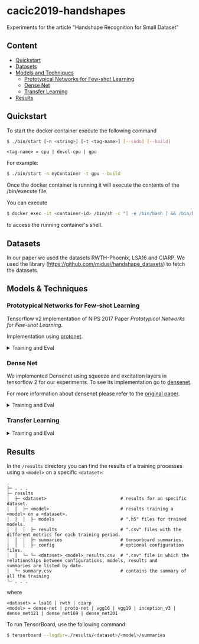 # cacic2019-handshapes
Experiments for the article "Handshape Recognition for Small Dataset" 

## Content

- [Quickstart](#quickstart)
- [Datasets](#datasets)
- [Models and Techniques](#models-&-techniques)
  - [Prototypical Networks for Few-shot Learning](#prototypical-networks-for-few-shot-learning)
  - [Dense Net](#dense-net)
  - [Transfer Learning](#transfer-learning)
- [Results](#results)

## Quickstart

To start the docker container execute the following command

```sh
$ ./bin/start [-n <string>] [-t <tag-name>] [--sudo] [--build]
```

```
<tag-name> = cpu | devel-cpu | gpu
```

For example:

```sh
$ ./bin/start -n myContainer -t gpu --build
```

Once the docker container is running it will execute the contents of the /bin/execute file.

You can execute

```sh
$ docker exec -it <container-id> /bin/sh -c "[ -e /bin/bash ] && /bin/bash || /bin/sh"
```
to access the running container's shell.

## Datasets

In our paper we used the datasets RWTH-Phoenix, LSA16 and CIARP. We used the library (https://github.com/midusi/handshape_datasets) to fetch the datasets.

## Models & Techniques

### Prototypical Networks for Few-shot Learning

Tensorflow v2 implementation of NIPS 2017 Paper _Prototypical Networks for Few-shot Learning_.

Implementation using [protonet](https://github.com/ulises-jeremias/prototypical-networks-tf).

<details><summary>Training and Eval</summary>

#### Training

Run the following command to run training on `<config>` with default parameters.

```sh
$ ./bin/run --model proto_net --mode train --config <config>
```

`<config> = lsa16 | rwth | ciarp`

#### Evaluating

To run evaluation on a specific dataset

```sh
$ ./bin/run --model proto_net --mode eval --config <config>
```

`<config> = lsa16 | rwth | ciarp`
</details>

### Dense Net

We implemented Densenet using squeeze and excitation layers in tensorflow 2 for our experiments. To see its implementation go to [densenet](https://github.com/okason97/DenseNet-Tensorflow2).

For more information about densenet please refer to the [original paper](https://arxiv.org/abs/1608.06993).

<details><summary>Training and Eval</summary>

#### Training

To train Densenet on all the datasets and search for the best configuration execute `/bin/densenet_train_all.py`. This will give you the results of each configuration in the folder `/results` and the summary of the training of each configuration on `/results/summary.csv`.
If you want to train densenet with your own configurations you can use `/src/dense_net/train.py`. You can customize your training modifying the parameters of train.py. Use it in your python code in the following way

```python
from src.dense_net.train import train_densenet
train_densenet(dataset_name="rwth", rotation_range=10, width_shift_range=0.10,
               height_shift_range=0.10, horizontal_flip=True, growth_rate=128,
               nb_layers=[6,12], reduction=0.0, lr=0.001, epochs=400,
               max_patience=25, batch_size=16, checkpoints=False, weight_classes=False,
               train_size=None, test_size=None)
```

To use your own datasets you can add them to `/src/dense_net/datasets/loader.py` and call `train.py` using the name you chose.

#### Evaluating

For evaluation you can use `/src/dense_net/eval.py`

```python
from src.dense_net.eval import eval_densenet
eval_densenet(dataset_name="rwth", growth_rate=128, nb_layers=[6,12],
              reduction=0.0, batch_size=16, weight_classes=False, model_path="")
```

</details>

### Transfer Learning

<details><summary>Training and Eval</summary>

#### Training

Run the following command to run training on `<config>` with default parameters.

```sh
$ ./bin/run --model <model> --mode train --config <config>
```

```
<model> = vgg16 | vgg19 | inception_v3 | dense_net121 | dense_net169 | dense_net201
<config> = lsa16 | rwth | ciarp
```

#### Evaluating

To run evaluation on a specific dataset

```sh
$ ./bin/run --model <model> --mode eval --config <config>
```

```
<model> = vgg16 | vgg19 | inception_v3 | dense_net121 | dense_net169 | dense_net201
<config> = lsa16 | rwth | ciarp
```
</details>

## Results

In the `/results` directory you can find the results of a training processes using a `<model>` on a specific `<dataset>`:

```
.
├─ . . .
├─ results
│  ├─ <dataset>                            # results for an specific dataset.
│  │  ├─ <model>                           # results training a <model> on a <dataset>.
│  │  │  ├─ models                         # ".h5" files for trained models.
│  │  │  ├─ results                        # ".csv" files with the different metrics for each training period.
│  │  │  ├─ summaries                      # tensorboard summaries.
│  │  │  ├─ config                         # optional configuration files.
│  │  └─ └─ <dataset>_<model>_results.csv  # ".csv" file in which the relationships between configurations, models, results and 
summaries are listed by date.
│  └─ summary.csv                          # contains the summary of all the training
└─ . . .
```

where

```
<dataset> = lsa16 | rwth | ciarp
<model> = dense-net | proto-net | vgg16 | vgg19 | inception_v3 | dense_net121 | dense_net169 | dense_net201
```

To run TensorBoard, use the following command:

```sh
$ tensorboard --logdir=./results/<dataset>/<model>/summaries
```
